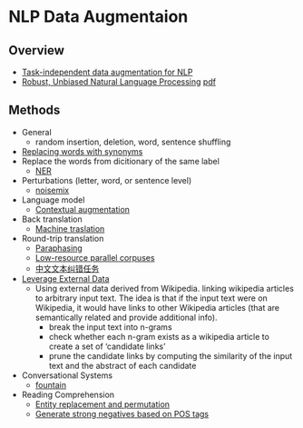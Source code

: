 # NLP Data Augmentaion

## Overview

- [Task-independent data augmentation for NLP](http://blog.aylien.com/research-directions-at-aylien-in-nlp-and-transfer-learning/)
- [Robust, Unbiased Natural Language Processing](https://drive.google.com/file/d/1JhZKKCJjIDIqZdwRL0GEUcrWxscLS87l/view) [pdf](https://github.com/quincyliang/nlp-data-augmentation/blob/master/materials/robust%20training.pdf)

## Methods

- General 
  - random insertion, deletion, word, sentence shuffling
- [Replacing words with synonyms](https://github.com/KonstantinHemker/NLP-data-augmentation)
- Replace the words from dicitionary of the same label
  - [NER](https://zhuanlan.zhihu.com/p/43061858)
- Perturbations (letter, word, or sentence level)
  - [noisemix](https://github.com/noisemix/noisemix)
- Language model
  - [Contextual augmentation](https://github.com/pfnet-research/contextual_augmentation)
- Back translation
  - [Machine traslation](https://research.fb.com/publications/understanding-back-translation-at-scale/)
- Round-trip translation
  - [Paraphasing](https://github.com/PavelOstyakov/toxic/blob/master/tools/extend_dataset.py)
  - [Low-resource parallel corpuses](https://github.com/fsxfreak/nlp-augment)
  - [中文文本纠错任务](https://liweinlp.com/?p=5000)
- [Leverage External Data](https://forums.fast.ai/t/data-augmentation-for-nlp/229/11)
  - Using external data derived from Wikipedia. linking wikipedia articles to arbitrary input text. The idea is that if the input text were on Wikipedia, it would have links to other Wikipedia articles (that are semantically related and provide additional info).
    - break the input text into n-grams
    - check whether each n-gram exists as a wikipedia article to create a set of ‘candidate links’
    - prune the candidate links by computing the similarity of the input text and the abstract of each candidate
- Conversational Systems
  - [fountain](https://github.com/tzano/fountain)
- Reading Comprehension 
  - [Entity replacement and permutation](https://papers.nips.cc/paper/5945-teaching-machines-to-read-and-comprehend.pdf)
  - [Generate strong negatives based on POS tags](https://github.com/quincyliang/nlp-data-augmentation/blob/master/materials/jdevlin.pdf)
